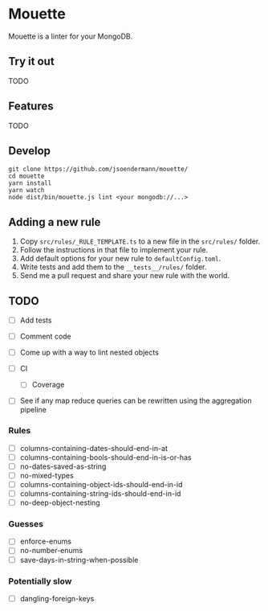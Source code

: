 # Mouette

Mouette is a linter for your MongoDB.

## Try it out

TODO

## Features

TODO


## Develop

```shell
git clone https://github.com/jsoendermann/mouette/
cd mouette
yarn install
yarn watch
node dist/bin/mouette.js lint <your mongodb://...>
```

## Adding a new rule

1. Copy `src/rules/_RULE_TEMPLATE.ts` to a new file in the `src/rules/` folder.
2. Follow the instructions in that file to implement your rule.
3. Add default options for your new rule to `defaultConfig.toml`.
4. Write tests and add them to the `__tests__/rules/` folder.
5. Send me a pull request and share your new rule with the world.

## TODO

- [ ] Add tests
- [ ] Comment code

- [ ] Come up with a way to lint nested objects
- [ ] CI
  - [ ] Coverage
- [ ] See if any map reduce queries can be rewritten using the aggregation pipeline


### Rules

- [ ] columns-containing-dates-should-end-in-at
- [ ] columns-containing-bools-should-end-in-is-or-has
- [ ] no-dates-saved-as-string
- [ ] no-mixed-types
- [ ] columns-containing-object-ids-should-end-in-id
- [ ] columns-containing-string-ids-should-end-in-id
- [ ] no-deep-object-nesting

### Guesses

- [ ] enforce-enums
- [ ] no-number-enums
- [ ] save-days-in-string-when-possible

### Potentially slow

- [ ] dangling-foreign-keys
